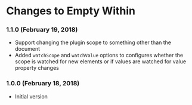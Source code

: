 # Changes to Empty Within

### 1.1.0 (February 19, 2018)

- Support changing the plugin scope to something other than the document
- Added `watchScope` and `watchValue` options to configures whether the scope is
  watched for new elements or if values are watched for value property changes

### 1.0.0 (February 18, 2018)

- Initial version
